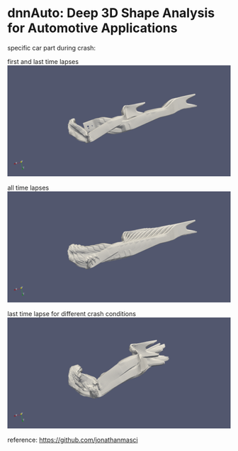 # dnnAuto: Deep 3D Shape Analysis for Automotive Applications

specific car part during crash:

first and last time lapses
![alt text](https://github.com/abbasloo/dnnAuto/blob/master/f001_S2000001(1&60).png)

all time lapses
![alt text](https://github.com/abbasloo/dnnAuto/blob/master/f001_S2000001.png)

last time lapse for different crash conditions
![alt text](https://github.com/abbasloo/dnnAuto/blob/master/S2000001_60.png)

reference: https://github.com/jonathanmasci

